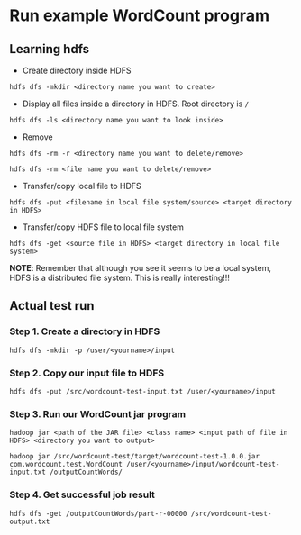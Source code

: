 # Run example WordCount program

## Learning hdfs

- Create directory inside HDFS

```
hdfs dfs -mkdir <directory name you want to create>
```

- Display all files inside a directory in HDFS. Root directory is `/`

```
hdfs dfs -ls <directory name you want to look inside>
```

- Remove

```
hdfs dfs -rm -r <directory name you want to delete/remove>
```

```
hdfs dfs -rm <file name you want to delete/remove>
```

- Transfer/copy local file to HDFS

```
hdfs dfs -put <filename in local file system/source> <target directory in HDFS>
```

- Transfer/copy HDFS file to local file system

```
hdfs dfs -get <source file in HDFS> <target directory in local file system>
```

**NOTE**: Remember that although you see it seems to be a local system, HDFS is a distributed file system. This is really interesting!!!

## Actual test run

### Step 1. Create a directory in HDFS

```
hdfs dfs -mkdir -p /user/<yourname>/input
```

### Step 2. Copy our input file to HDFS

```
hdfs dfs -put /src/wordcount-test-input.txt /user/<yourname>/input
```

### Step 3. Run our WordCount jar program

```
hadoop jar <path of the JAR file> <class name> <input path of file in HDFS> <directory you want to output>
```

```
hadoop jar /src/wordcount-test/target/wordcount-test-1.0.0.jar com.wordcount.test.WordCount /user/<yourname>/input/wordcount-test-input.txt /outputCountWords/
```

### Step 4. Get successful job result

```
hdfs dfs -get /outputCountWords/part-r-00000 /src/wordcount-test-output.txt
```
